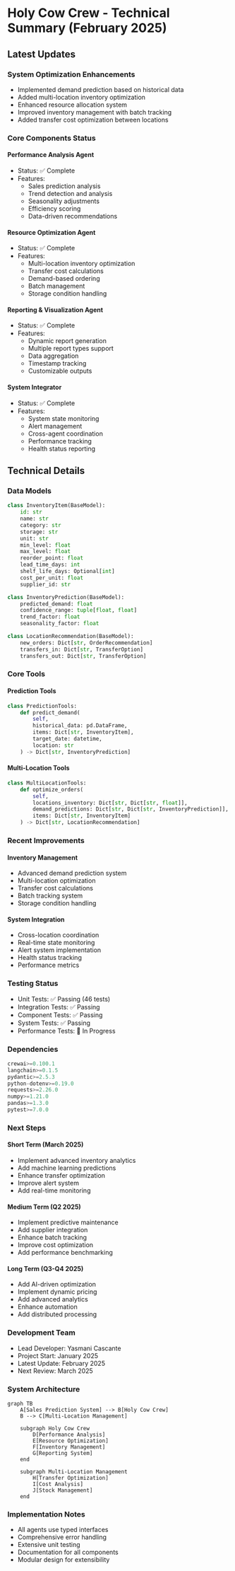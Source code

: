 # Holy Cow Crew - Technical Summary (February 2025)

## Latest Updates

### System Optimization Enhancements
- Implemented demand prediction based on historical data
- Added multi-location inventory optimization
- Enhanced resource allocation system
- Improved inventory management with batch tracking
- Added transfer cost optimization between locations

### Core Components Status

#### Performance Analysis Agent
- Status: ✅ Complete
- Features:
  * Sales prediction analysis
  * Trend detection and analysis
  * Seasonality adjustments
  * Efficiency scoring
  * Data-driven recommendations

#### Resource Optimization Agent
- Status: ✅ Complete
- Features:
  * Multi-location inventory optimization
  * Transfer cost calculations
  * Demand-based ordering
  * Batch management
  * Storage condition handling

#### Reporting & Visualization Agent
- Status: ✅ Complete
- Features:
  * Dynamic report generation
  * Multiple report types support
  * Data aggregation
  * Timestamp tracking
  * Customizable outputs

#### System Integrator
- Status: ✅ Complete
- Features:
  * System state monitoring
  * Alert management
  * Cross-agent coordination
  * Performance tracking
  * Health status reporting

## Technical Details

### Data Models
```python
class InventoryItem(BaseModel):
    id: str
    name: str
    category: str
    storage: str
    unit: str
    min_level: float
    max_level: float
    reorder_point: float
    lead_time_days: int
    shelf_life_days: Optional[int]
    cost_per_unit: float
    supplier_id: str

class InventoryPrediction(BaseModel):
    predicted_demand: float
    confidence_range: tuple[float, float]
    trend_factor: float
    seasonality_factor: float

class LocationRecommendation(BaseModel):
    new_orders: Dict[str, OrderRecommendation]
    transfers_in: Dict[str, TransferOption]
    transfers_out: Dict[str, TransferOption]
```

### Core Tools

#### Prediction Tools
```python
class PredictionTools:
    def predict_demand(
        self,
        historical_data: pd.DataFrame,
        items: Dict[str, InventoryItem],
        target_date: datetime,
        location: str
    ) -> Dict[str, InventoryPrediction]
```

#### Multi-Location Tools
```python
class MultiLocationTools:
    def optimize_orders(
        self,
        locations_inventory: Dict[str, Dict[str, float]],
        demand_predictions: Dict[str, Dict[str, InventoryPrediction]],
        items: Dict[str, InventoryItem]
    ) -> Dict[str, LocationRecommendation]
```

### Recent Improvements

#### Inventory Management
- Advanced demand prediction system
- Multi-location optimization
- Transfer cost calculations
- Batch tracking system
- Storage condition handling

#### System Integration
- Cross-location coordination
- Real-time state monitoring
- Alert system implementation
- Health status tracking
- Performance metrics

### Testing Status
- Unit Tests: ✅ Passing (46 tests)
- Integration Tests: ✅ Passing
- Component Tests: ✅ Passing
- System Tests: ✅ Passing
- Performance Tests: 🔄 In Progress

### Dependencies
```python
crewai>=0.100.1
langchain>=0.1.5
pydantic>=2.5.3
python-dotenv>=0.19.0
requests>=2.26.0
numpy>=1.21.0
pandas>=1.3.0
pytest>=7.0.0
```

### Next Steps

#### Short Term (March 2025)
- Implement advanced inventory analytics
- Add machine learning predictions
- Enhance transfer optimization
- Improve alert system
- Add real-time monitoring

#### Medium Term (Q2 2025)
- Implement predictive maintenance
- Add supplier integration
- Enhance batch tracking
- Improve cost optimization
- Add performance benchmarking

#### Long Term (Q3-Q4 2025)
- Add AI-driven optimization
- Implement dynamic pricing
- Add advanced analytics
- Enhance automation
- Add distributed processing

### Development Team
- Lead Developer: Yasmani Cascante
- Project Start: January 2025
- Latest Update: February 2025
- Next Review: March 2025

### System Architecture
```mermaid
graph TB
    A[Sales Prediction System] --> B[Holy Cow Crew]
    B --> C[Multi-Location Management]
    
    subgraph Holy Cow Crew
        D[Performance Analysis]
        E[Resource Optimization]
        F[Inventory Management]
        G[Reporting System]
    end
    
    subgraph Multi-Location Management
        H[Transfer Optimization]
        I[Cost Analysis]
        J[Stock Management]
    end
```

### Implementation Notes
- All agents use typed interfaces
- Comprehensive error handling
- Extensive unit testing
- Documentation for all components
- Modular design for extensibility